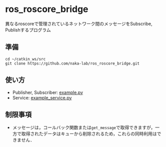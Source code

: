 # ros_roscore_bridge

異なるroscoreで管理されているネットワーク間のメッセージをSubscribe, Publishするプログラム

## 準備
```
cd ~/catkin_ws/src
git clone https://github.com/naka-lab/ros_roscore_bridge.git
```

## 使い方
- Publisher, Subscriber: [example.py](scripts/example.py)
- Service: [example_service.py](scripts/example_service.py)

## 制限事項
- メッセージは，コールバック関数または`get_message`で取得できますが，一方で取得されたデータはキューから削除されるため，これらの同時利用はできません．
